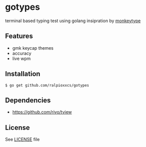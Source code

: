 # gotypes
terminal based typing test using golang
insipration by [monkeytype](https://monkeytype.com/)

## Features
* gmk keycap themes
* accuracy
* live wpm

## Installation
```
$ go get github.com/ralpioxxcs/gotypes
```

## Dependencies
* https://github.com/rivo/tview

## License
See [LICENSE](LICENSE) file
